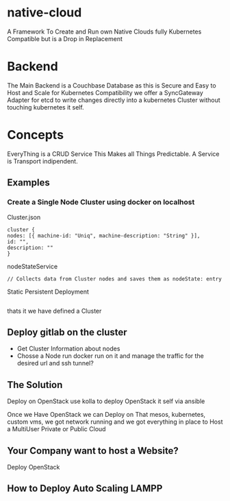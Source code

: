 # native-cloud
A Framework To Create and Run own Native Clouds fully Kubernetes Compatible but is a Drop in Replacement

# Backend
The Main Backend is a Couchbase Database as this is Secure and Easy to Host and Scale for Kubernetes Compatibility we offer a
SyncGateway Adapter for etcd to write changes directly into a kubernetes Cluster without touching kubernetes it self.

# Concepts
EveryThing is a CRUD Service This Makes all Things Predictable. A Service is Transport indipendent.

## Examples


### Create a Single Node Cluster using docker on localhost
Cluster.json
```
cluster {
nodes: [{ machine-id: "Uniq", machine-description: "String" }],
id: "",
description: ""
}
```

nodeStateService
```
// Collects data from Cluster nodes and saves them as nodeState: entry
```

Static Persistent Deployment
```
```

thats it we have defined a Cluster


## Deploy gitlab on the cluster
- Get Cluster Information about nodes
- Chosse a Node run docker run on it and manage the traffic for the desired url and ssh tunnel?



## The Solution 
Deploy on OpenStack use kolla to deploy OpenStack it self via ansible

Once we Have OpenStack we can Deploy on That mesos, kubernetes, custom vms, we got network running and we got everything in place to Host a MultiUser Private or Public Cloud

## Your Company want to host a Website?
Deploy OpenStack 

## How to Deploy Auto Scaling LAMPP






















